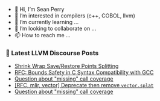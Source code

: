 - 👋 Hi, I’m Sean Perry
- 👀 I’m interested in compilers (c++, COBOL, llvm)
- 🌱 I’m currently learning ...
- 💞️ I’m looking to collaborate on ...
- 📫 How to reach me ...

<!---
s66perry/s66perry is a ✨ special ✨ repository because its `README.md` (this file) appears on your GitHub profile.
You can click the Preview link to take a look at your changes.
--->
### 📕 Latest LLVM Discourse Posts

<!-- DISCOURSE-LLVM:START -->
- [Shrink Wrap Save/Restore Points Splitting](https://discourse.llvm.org/t/shrink-wrap-save-restore-points-splitting/83581#post_18)
- [RFC: Bounds Safety in C Syntax Compatibility with GCC](https://discourse.llvm.org/t/rfc-bounds-safety-in-c-syntax-compatibility-with-gcc/85885?page=5#post_89)
- [Question about &quot;missing&quot; call coverage](https://discourse.llvm.org/t/question-about-missing-call-coverage/87266#post_5)
- [[RFC, mlir, vector] Deprecate then remove `vector.splat`](https://discourse.llvm.org/t/rfc-mlir-vector-deprecate-then-remove-vector-splat/87143#post_5)
- [Question about &quot;missing&quot; call coverage](https://discourse.llvm.org/t/question-about-missing-call-coverage/87266#post_4)
<!-- DISCOURSE-LLVM:END -->
